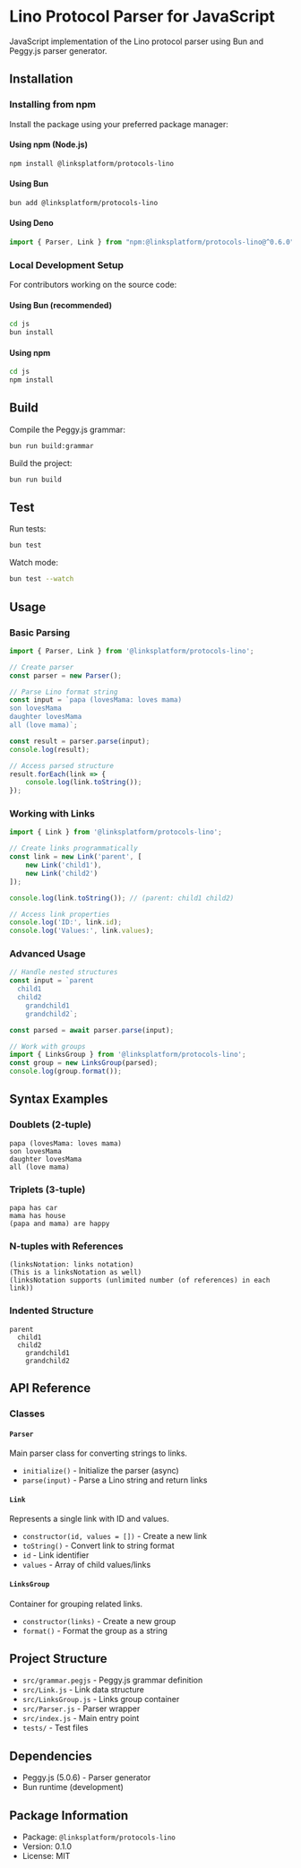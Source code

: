 # Lino Protocol Parser for JavaScript

JavaScript implementation of the Lino protocol parser using Bun and
Peggy.js parser generator.

## Installation

### Installing from npm

Install the package using your preferred package manager:

#### Using npm (Node.js)

```bash
npm install @linksplatform/protocols-lino
```

#### Using Bun

```bash
bun add @linksplatform/protocols-lino
```

#### Using Deno

```typescript
import { Parser, Link } from "npm:@linksplatform/protocols-lino@^0.6.0";
```

### Local Development Setup

For contributors working on the source code:

#### Using Bun (recommended)

```bash
cd js
bun install
```

#### Using npm

```bash
cd js
npm install
```

## Build

Compile the Peggy.js grammar:

```bash
bun run build:grammar
```

Build the project:

```bash
bun run build
```

## Test

Run tests:

```bash
bun test
```

Watch mode:

```bash
bun test --watch
```

## Usage

### Basic Parsing

```javascript
import { Parser, Link } from '@linksplatform/protocols-lino';

// Create parser
const parser = new Parser();

// Parse Lino format string
const input = `papa (lovesMama: loves mama)
son lovesMama
daughter lovesMama
all (love mama)`;

const result = parser.parse(input);
console.log(result);

// Access parsed structure
result.forEach(link => {
    console.log(link.toString());
});
```

### Working with Links

```javascript
import { Link } from '@linksplatform/protocols-lino';

// Create links programmatically
const link = new Link('parent', [
    new Link('child1'),
    new Link('child2')
]);

console.log(link.toString()); // (parent: child1 child2)

// Access link properties
console.log('ID:', link.id);
console.log('Values:', link.values);
```

### Advanced Usage

```javascript
// Handle nested structures
const input = `parent
  child1
  child2
    grandchild1
    grandchild2`;

const parsed = await parser.parse(input);

// Work with groups
import { LinksGroup } from '@linksplatform/protocols-lino';
const group = new LinksGroup(parsed);
console.log(group.format());
```

## Syntax Examples

### Doublets (2-tuple)

```lino
papa (lovesMama: loves mama)
son lovesMama
daughter lovesMama
all (love mama)
```

### Triplets (3-tuple)

```lino
papa has car
mama has house
(papa and mama) are happy
```

### N-tuples with References

```lino
(linksNotation: links notation)
(This is a linksNotation as well)
(linksNotation supports (unlimited number (of references) in each link))
```

### Indented Structure

```lino
parent
  child1
  child2
    grandchild1
    grandchild2
```

## API Reference

### Classes

#### `Parser`

Main parser class for converting strings to links.

- `initialize()` - Initialize the parser (async)
- `parse(input)` - Parse a Lino string and return links

#### `Link`

Represents a single link with ID and values.

- `constructor(id, values = [])` - Create a new link
- `toString()` - Convert link to string format
- `id` - Link identifier
- `values` - Array of child values/links

#### `LinksGroup`

Container for grouping related links.

- `constructor(links)` - Create a new group
- `format()` - Format the group as a string

## Project Structure

- `src/grammar.pegjs` - Peggy.js grammar definition
- `src/Link.js` - Link data structure
- `src/LinksGroup.js` - Links group container
- `src/Parser.js` - Parser wrapper
- `src/index.js` - Main entry point
- `tests/` - Test files

## Dependencies

- Peggy.js (5.0.6) - Parser generator
- Bun runtime (development)

## Package Information

- Package: `@linksplatform/protocols-lino`
- Version: 0.1.0
- License: MIT
